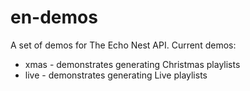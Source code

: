 en-demos
========

A set of demos for The Echo Nest API. Current demos:

  * xmas - demonstrates generating Christmas playlists
  * live - demonstrates generating Live playlists

